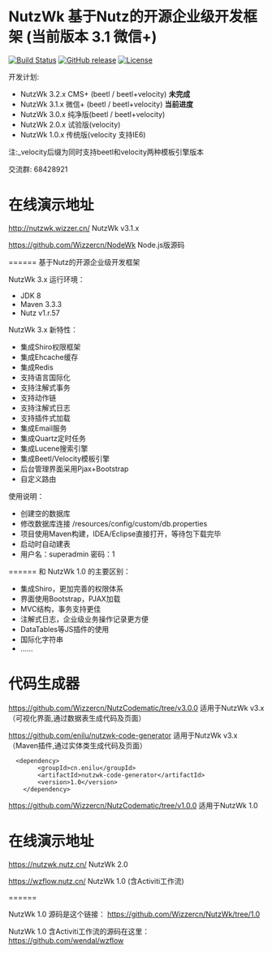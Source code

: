NutzWk 基于Nutz的开源企业级开发框架 (当前版本 3.1 微信+)
======


[![Build Status](https://travis-ci.org/Wizzercn/NutzWk.png?branch=bootstrap)](https://travis-ci.org/Wizzercn/NutzWk)
[![GitHub release](https://img.shields.io/github/release/Wizzercn/NutzWk.svg)](https://github.com/Wizzercn/NutzWk/releases)
[![License](https://img.shields.io/badge/license-Apache%202-4EB1BA.svg)](https://www.apache.org/licenses/LICENSE-2.0.html)

开发计划:

* NutzWk 3.2.x   CMS+ (beetl / beetl+velocity) **未完成**
* NutzWk 3.1.x   微信+ (beetl / beetl+velocity)   **当前进度**
* NutzWk 3.0.x   纯净版(beetl / beetl+velocity)
* NutzWk 2.0.x   试验版(velocity)
* NutzWk 1.0.x   传统版(velocity 支持IE6)

注:_velocity后缀为同时支持beetl和velocity两种模板引擎版本  

交流群: 68428921

在线演示地址
======
http://nutzwk.wizzer.cn/                 NutzWk v3.1.x

https://github.com/Wizzercn/NodeWk       Node.js版源码

======
基于Nutz的开源企业级开发框架

NutzWk 3.x 运行环境：
*   JDK 8
*   Maven 3.3.3
*   Nutz v1.r.57

NutzWk 3.x 新特性：
*   集成Shiro权限框架
*   集成Ehcache缓存
*   集成Redis
*   支持语言国际化
*   支持注解式事务
*   支持动作链
*   支持注解式日志
*   支持插件式加载
*   集成Email服务
*   集成Quartz定时任务
*   集成Lucene搜索引擎
*   集成Beetl/Velocity模板引擎
*   后台管理界面采用Pjax+Bootstrap
*   自定义路由


使用说明：
*   创建空的数据库
*   修改数据库连接 /resources/config/custom/db.properties
*   项目使用Maven构建，IDEA/Eclipse直接打开，等待包下载完毕
*   启动时自动建表
*   用户名：superadmin  密码：1

======
和 NutzWk 1.0 的主要区别：
*   集成Shiro，更加完善的权限体系
*   界面使用Bootstrap，PJAX加载
*   MVC结构，事务支持更佳
*   注解式日志，企业级业务操作记录更方便
*   DataTables等JS插件的使用
*   国际化字符串
*   ……

代码生成器
======
https://github.com/Wizzercn/NutzCodematic/tree/v3.0.0       适用于NutzWk v3.x（可视化界面,通过数据表生成代码及页面）

https://github.com/enilu/nutzwk-code-generator              适用于NutzWk v3.x（Maven插件,通过实体类生成代码及页面）

```
  <dependency>
        <groupId>cn.enilu</groupId>
        <artifactId>nutzwk-code-generator</artifactId>
        <version>1.0</version>
    </dependency>
```

https://github.com/Wizzercn/NutzCodematic/tree/v1.0.0       适用于NutzWk 1.0

在线演示地址
======

https://nutzwk.nutz.cn/                 NutzWk 2.0

https://wzflow.nutz.cn/          NutzWk 1.0 (含Activiti工作流)

======

NutzWk 1.0 源码是这个链接： https://github.com/Wizzercn/NutzWk/tree/1.0

NutzWk 1.0 含Activiti工作流的源码在这里： https://github.com/wendal/wzflow

